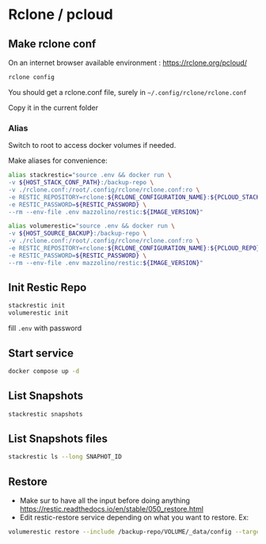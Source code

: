 # Rclone / pcloud

## Make rclone conf

On an internet browser available environment : <https://rclone.org/pcloud/>

```bash
rclone config
```

You should get a rclone.conf file, surely in `~/.config/rclone/rclone.conf`

Copy it in the current folder

### Alias

Switch to root to access docker volumes if needed.

Make aliases for convenience:

```bash
alias stackrestic="source .env && docker run \
-v ${HOST_STACK_CONF_PATH}:/backup-repo \
-v ./rclone.conf:/root/.config/rclone/rclone.conf:ro \
-e RESTIC_REPOSITORY=rclone:${RCLONE_CONFIGURATION_NAME}:${PCLOUD_STACK_REPO} \
-e RESTIC_PASSWORD=${RESTIC_PASSWORD} \
--rm --env-file .env mazzolino/restic:${IMAGE_VERSION}"
```

```bash
alias volumerestic="source .env && docker run \
-v ${HOST_SOURCE_BACKUP}:/backup-repo \
-v ./rclone.conf:/root/.config/rclone/rclone.conf:ro \
-e RESTIC_REPOSITORY=rclone:${RCLONE_CONFIGURATION_NAME}:${PCLOUD_REPO} \
-e RESTIC_PASSWORD=${RESTIC_PASSWORD} \
--rm --env-file .env mazzolino/restic:${IMAGE_VERSION}"
```

## Init Restic Repo

```bash
stackrestic init
volumerestic init
```

fill `.env` with password

## Start service

```bash
docker compose up -d
```

## List Snapshots

```bash
stackrestic snapshots
```

## List Snapshots files

```bash
stackrestic ls --long SNAPHOT_ID
```

## Restore

- Make sur to have all the input before doing anything <https://restic.readthedocs.io/en/stable/050_restore.html>
- Edit restic-restore service depending on what you want to restore. Ex:

```bash
volumerestic restore --include /backup-repo/VOLUME/_data/config --target / SNAPHOT_ID
```
